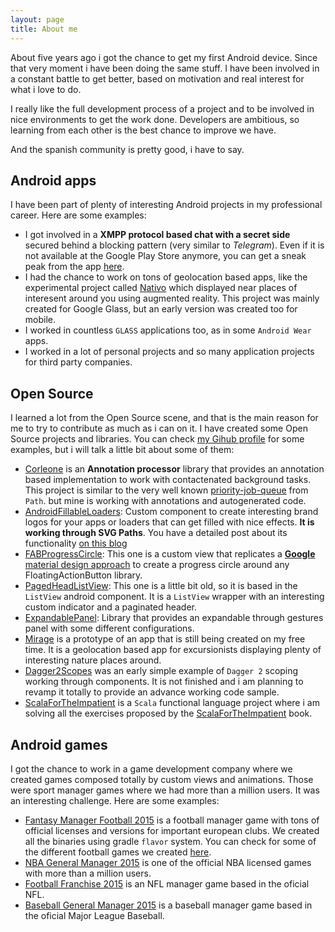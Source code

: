 ```yaml
---
layout: page
title: About me
---
```


About five years ago i got the chance to get my first Android device. Since that very moment i have been 
doing the same stuff. I have been involved in a constant battle to get better, based on motivation and 
real interest for what i love to do.

I really like the full development process of a project and to be involved in nice environments to get 
the work done. Developers are ambitious, so learning from each other is the best chance to improve we have. 

And the spanish community is pretty good, i have to say.
 
 
## Android apps

I have been part of plenty of interesting Android projects in my professional career. Here are some examples:

* I got involved in a **XMPP protocol based chat with a secret side** secured behind a blocking pattern (very similar to *Telegram*). Even if it is not available at the Google Play Store anymore, you can get a sneak peak from the app [here](http://www.droiders.com/es/tag/enjoystr-es/). 
* I had the chance to work on tons of geolocation based apps, like the experimental project called [Nativo](https://play.google.com/store/apps/details?id=com.droiders.android.nativovanilla) which displayed near places of interesent around you using augmented reality. This project was mainly created for Google Glass, but an early version was created too for mobile. 
* I worked in countless `GLASS` applications too, as in some `Android Wear` apps.
* I worked in a lot of personal projects and so many application projects for third party companies.


## Open Source

I learned a lot from the Open Source scene, and that is the main reason for me to try to contribute as much as i can on it. I have created some Open Source projects and libraries. You can check [my Gihub profile](https://github.com/JorgeCastilloPrz/) for some examples, but i will talk a little bit about some of them:

* [Corleone](https://github.com/JorgeCastilloPrz/Corleone) is an **Annotation processor** library that provides an annotation based implementation to work with contactenated background tasks. This project is similar to the very well known [priority-job-queue](https://github.com/path/android-priority-jobqueue) from `Path`. but mine is working with annotations and autogenerated code.
* [AndroidFillableLoaders](https://github.com/JorgeCastilloPrz/AndroidFillableLoaders): Custom component to create interesting brand logos for your apps or loaders that can get filled with nice effects. **It is working through SVG Paths**. You have a detailed post about its functionality [on this blog](http://jorgecastillo.xyz/2015/08/16/android-fillable-loaders/)
* [FABProgressCircle](https://github.com/JorgeCastilloPrz/FABProgressCircle): This one is a custom view that replicates a [**Google** material design approach](https://material-design.storage.googleapis.com/publish/material_v_4/material_ext_publish/0B6Okdz75tqQsa0QwVnd6NVlvWkk/components-progressactivity-typesofindicators-Circular_wFab_xhdpi_003.webm) to create a progress circle around any FloatingActionButton library.
* [PagedHeadListView](https://github.com/JorgeCastilloPrz/PagedHeadListView): This one is a little bit old, so it is based in the `ListView` android component. It is a `ListView` wrapper with an interesting custom indicator and a paginated header.
* [ExpandablePanel](https://github.com/JorgeCastilloPrz/ExpandablePanel): Library that provides an expandable through gestures panel with some different configurations.
* [Mirage](https://github.com/JorgeCastilloPrz/Mirage) is a prototype of an app that is still being created on my free time. It is a geolocation based app for excursionists displaying plenty of interesting nature places around.
* [Dagger2Scopes](https://github.com/JorgeCastilloPrz/Dagger2Scopes) was an early simple example of `Dagger 2` scoping working through components. It is not finished and i am planning to revamp it totally to provide an advance working code sample.
* [ScalaForTheImpatient](https://github.com/JorgeCastilloPrz/ScalaForTheImpatient) is a `Scala` functional language project where i am solving all the exercises proposed by the [ScalaForTheImpatient](http://www.horstmann.com/scala/index.html) book.

## Android games

I got the chance to work in a game development company where we created games composed totally by custom 
views and animations. Those were sport manager games where we had more than a million users. It 
was an interesting challenge. Here are some examples:

* [Fantasy Manager Football 2015](https://play.google.com/store/apps/details?id=com.fromthebenchgames.fmfootball2015) is a football manager game with tons of official licenses and versions for important european clubs. We created all the binaries using gradle `flavor` system. You can check for some of the different football games we created [here](https://play.google.com/store/apps/dev?id=4682432532609369869).
* [NBA General Manager 2015](https://play.google.com/store/apps/details?id=com.fromthebenchgames.nbamanager15) is one of the official NBA licensed games with more than a million users.
* [Football Franchise 2015](https://play.google.com/store/apps/details?id=com.fromthebenchgames.nflpamanager14) is an NFL manager game based in the oficial NFL.
* [Baseball General Manager 2015](https://play.google.com/store/apps/details?id=com.fromthebenchgames.mlbpamanager14) is a baseball manager game based in the oficial Major League Baseball.
